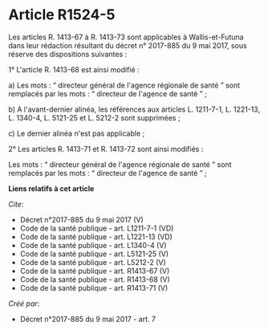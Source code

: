 # Article R1524-5

Les articles R. 1413-67 à R. 1413-73 sont applicables à Wallis-et-Futuna dans leur rédaction résultant du décret n° 2017-885
du 9 mai 2017, sous réserve des dispositions suivantes : 

1° L'article R. 1413-68 est ainsi modifié : 

a) Les mots : “ directeur général de l'agence régionale de santé ” sont remplacés par les mots : “ directeur de l'agence de
santé ” ; 

b) A l'avant-dernier alinéa, les références aux articles L. 1211-7-1, L. 1221-13, L. 1340-4, L. 5121-25 et L. 5212-2 sont
supprimées ; 

c) Le dernier alinéa n'est pas applicable ; 

2° Les articles R. 1413-71 et R. 1413-72 sont ainsi modifiés : 

Les mots : “ directeur général de l'agence régionale de santé ” sont remplacés par les mots : “ directeur de l'agence de
santé ” ;

**Liens relatifs à cet article**

_Cite_:

  - Décret n°2017-885 du 9 mai 2017 (V)
  - Code de la santé publique - art. L1211-7-1 (VD)
  - Code de la santé publique - art. L1221-13 (VD)
  - Code de la santé publique - art. L1340-4 (V)
  - Code de la santé publique - art. L5121-25 (V)
  - Code de la santé publique - art. L5212-2 (V)
  - Code de la santé publique - art. R1413-67 (V)
  - Code de la santé publique - art. R1413-68 (V)
  - Code de la santé publique - art. R1413-71 (V)

_Créé par_:

  - Décret n°2017-885 du 9 mai 2017 - art. 7
